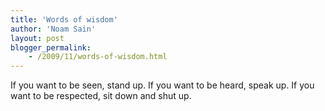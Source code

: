 ```yaml
---
title: 'Words of wisdom'
author: 'Noam Sain'
layout: post
blogger_permalink:
    - /2009/11/words-of-wisdom.html
---
```


If you want to be seen, stand up. If you want to be heard, speak up. If you want to be respected, sit down and shut up.